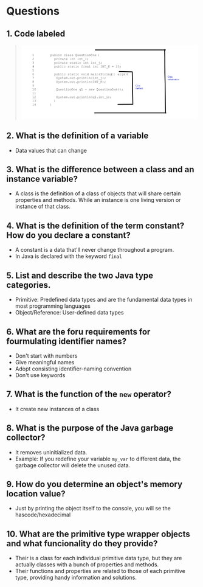 # Questions

## 1. Code labeled
> ![Labels](../../bin/chapter06/Labels.png)

## 2. What is the definition of a variable
- Data values that can change

## 3. What is the difference between a class and an instance variable?
- A class is the definition of a class of objects that will share certain properties and methods. While an instance is one living version or instance of that class.

## 4. What is the definition of the term constant? How do you declare a constant?
- A constant is a data that'll never change throughout a program.
- In Java is declared with the keyword `final`

## 5. List and describe the two Java type categories.
- Primitive: Predefined data types and are the fundamental data types in most programming languages
- Object/Reference: User-defined data types

## 6. What are the foru requirements for fourmulating identifier names?
- Don't start with numbers
- Give meaningful names
- Adopt consisting identifier-naming convention
- Don't use keywords

## 7. What is the function of the `new` operator?
- It create new instances of a class

## 8. What is the purpose of the Java garbage collector?
- It removes uninitialized data.
- Example: If you redefine your variable `my_var` to different data, the garbage collector will delete the unused data.

## 9. How do you determine an object's memory location value?
- Just by printing the object itself to the console, you will se the hascode/hexadecimal
  
## 10. What are the primitive type wrapper objects and what funcionality do they provide?
- Their is a class for each individual primitive data type, but they are actually classes with a bunch of properties and methods.
- Their functions and properties are related to those of each primitive type, providing handy information and solutions.